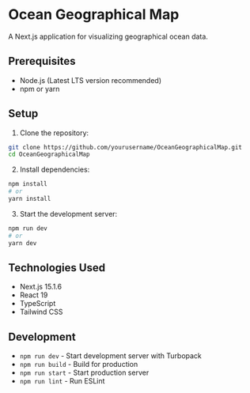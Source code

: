 # Ocean Geographical Map

A Next.js application for visualizing geographical ocean data.

## Prerequisites

- Node.js (Latest LTS version recommended)
- npm or yarn

## Setup

1. Clone the repository:
```bash
git clone https://github.com/yourusername/OceanGeographicalMap.git
cd OceanGeographicalMap
```

2. Install dependencies:
```bash
npm install
# or
yarn install
```

3. Start the development server:
```bash
npm run dev
# or
yarn dev
```

## Technologies Used

- Next.js 15.1.6
- React 19
- TypeScript
- Tailwind CSS

## Development

- `npm run dev` - Start development server with Turbopack
- `npm run build` - Build for production
- `npm run start` - Start production server
- `npm run lint` - Run ESLint
